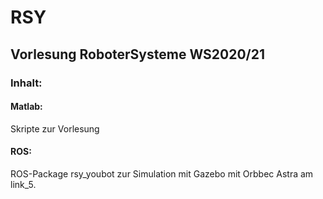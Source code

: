 # RSY
## Vorlesung RoboterSysteme WS2020/21
### Inhalt:
#### Matlab:
Skripte zur Vorlesung
#### ROS:
ROS-Package rsy_youbot zur Simulation mit Gazebo mit Orbbec Astra am link_5.